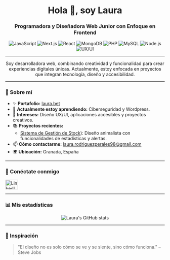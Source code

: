 <h1 align="center">Hola 👋, soy Laura</h1>
<h3 align="center">Programadora y Diseñadora Web Junior con Enfoque en Frontend</h3>

<p align="center">
  <img src="https://img.shields.io/badge/Frontend-JavaScript-yellow" alt="JavaScript">
  <img src="https://img.shields.io/badge/Frontend-NextJS-black" alt="Next.js">
  <img src="https://img.shields.io/badge/Frontend-React-blue" alt="React">
  <img src="https://img.shields.io/badge/Database-MongoDB-darkgreen" alt="MongoDB">
  <img src="https://img.shields.io/badge/Database-PHP-violet" alt="PHP">
  <img src="https://img.shields.io/badge/Database-MySQL-brightgreen" alt="MySQL">
  <img src="https://img.shields.io/badge/Backend-Node.js-green" alt="Node.js">
  <img src="https://img.shields.io/badge/Design-UX/UI-pink" alt="UX/UI">
</p>

---

<p align="center">Soy desarrolladora web, combinando creatividad y funcionalidad para crear experiencias digitales únicas. Actualmente, estoy enfocada en proyectos que integran tecnología, diseño y accesibilidad.</p>

---

### 🚀 Sobre mí
- ✨ **Portafolio:** [laura.bet](https://laura.bet)
- 🌱 **Actualmente estoy aprendiendo:** Ciberseguridad y Wordpress.
- 🎨 **Intereses:** Diseño UX/UI, aplicaciones accesibles y proyectos creativos.
- 📚 **Proyectos recientes:**
  - [Sistema de Gestión de Stock](https://github.com/lauraRodri98/Gestion-Inventario)): Diseño animalista con funcionalidades de estadísticas y alertas.
- 📫 **Cómo contactarme:** [laura.rodriguezperales98@gmail.com](mailto:laura.rodriguezperales98@gmail.com)
- 🌍 **Ubicación:** Granada, España

---

### 🌟 Conéctate conmigo
<p align="left">
  <a href="https://linkedin.com/in/laura-rodriguez-perales" target="blank">
    <img align="center" src="https://raw.githubusercontent.com/rahuldkjain/github-profile-readme-generator/master/src/images/icons/Social/linked-in-alt.svg" alt="LinkedIn" height="30" width="40" />
  </a>
</p>


---

### 📊 Mis estadísticas
<p align="center">
  <img src="https://github-readme-stats.vercel.app/api?username=lauraRodri98&show_icons=true&theme=radical" alt="Laura's GitHub stats" />
</p>

---

### 🌈 Inspiración
> "El diseño no es solo cómo se ve y se siente, sino cómo funciona." – Steve Jobs



